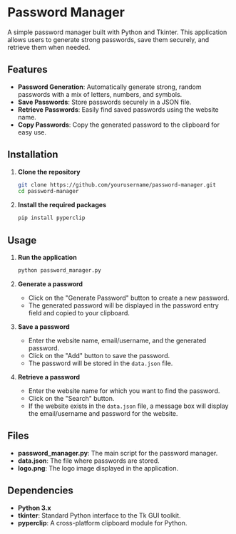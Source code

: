 # Password Manager

A simple password manager built with Python and Tkinter. This application allows users to generate strong passwords,
save them securely, and retrieve them when needed.

## Features

- **Password Generation**: Automatically generate strong, random passwords with a mix of letters, numbers, and symbols.
- **Save Passwords**: Store passwords securely in a JSON file.
- **Retrieve Passwords**: Easily find saved passwords using the website name.
- **Copy Passwords**: Copy the generated password to the clipboard for easy use.

## Installation

1. **Clone the repository**
    ```sh
    git clone https://github.com/yourusername/password-manager.git
    cd password-manager
    ```

2. **Install the required packages**
    ```sh
    pip install pyperclip
    ```

## Usage

1. **Run the application**
    ```sh
    python password_manager.py
    ```

2. **Generate a password**
    - Click on the "Generate Password" button to create a new password.
    - The generated password will be displayed in the password entry field and copied to your clipboard.

3. **Save a password**
    - Enter the website name, email/username, and the generated password.
    - Click on the "Add" button to save the password.
    - The password will be stored in the `data.json` file.

4. **Retrieve a password**
    - Enter the website name for which you want to find the password.
    - Click on the "Search" button.
    - If the website exists in the `data.json` file, a message box will display the email/username and password for the website.

## Files

- **password_manager.py**: The main script for the password manager.
- **data.json**: The file where passwords are stored.
- **logo.png**: The logo image displayed in the application.

## Dependencies

- **Python 3.x**
- **tkinter**: Standard Python interface to the Tk GUI toolkit.
- **pyperclip**: A cross-platform clipboard module for Python.




